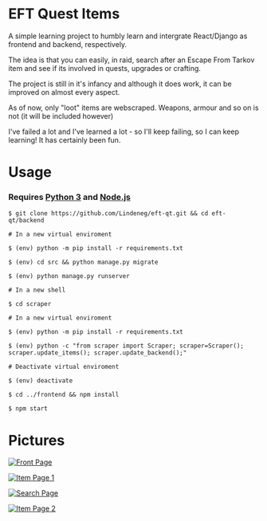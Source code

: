 EFT Quest Items
===============

A simple learning project to humbly learn and intergrate React/Django as frontend and backend, respectively.

The idea is that you can easily, in raid, search after an Escape From Tarkov item and see if its involved in quests, upgrades or crafting.

The project is still in it's infancy and although it does work, it can be improved on almost every aspect.

As of now, only "loot" items are webscraped. Weapons, armour and so on is not (it will be included however)

I've failed a lot and I've learned a lot - so I'll keep failing, so I can keep learning! It has certainly been fun. 

Usage
===============

### Requires [Python 3](https://www.python.org/downloads/) and [Node.js](https://nodejs.org/en/)

```shell
$ git clone https://github.com/Lindeneg/eft-qt.git && cd eft-qt/backend

# In a new virtual enviroment

$ (env) python -m pip install -r requirements.txt

$ (env) cd src && python manage.py migrate

$ (env) python manage.py runserver
```

```shell
# In a new shell

$ cd scraper

# In a new virtual enviroment

$ (env) python -m pip install -r requirements.txt

$ (env) python -c "from scraper import Scraper; scraper=Scraper(); scraper.update_items(); scraper.update_backend();"

# Deactivate virtual enviroment

$ (env) deactivate

$ cd ../frontend && npm install

$ npm start
```

Pictures
======
[![Front Page](https://i.ibb.co/mFYwF10/front.png "EFT-QT Front")](https://i.ibb.co/mFYwF10/front.png)

[![Item Page 1](https://i.ibb.co/nzX8pZT/item.png "EFT-QT Item Page")](https://i.ibb.co/nzX8pZT/item.png)

[![Search Page](https://i.ibb.co/tH46kt2/search.png "EFT-QT Search")](https://i.ibb.co/tH46kt2/search.png)

[![Item Page 2](https://i.ibb.co/3kg33LB/item2.png "EFT-QT Item Page")](https://i.ibb.co/3kg33LB/item2.png)